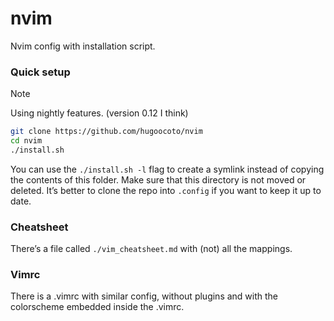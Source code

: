 # nvim

Nvim config with installation script.

### Quick setup

> [!NOTE] 
> Using nightly features. (version 0.12 I think)

```sh 
git clone https://github.com/hugoocoto/nvim 
cd nvim 
./install.sh 
```

You can use the `./install.sh -l` flag to create a symlink instead of copying
the contents of this folder. Make sure that this directory is not moved or
deleted. It’s better to clone the repo into `.config` if you want to keep it up
to date.

### Cheatsheet

There’s a file called `./vim_cheatsheet.md` with (not) all the mappings.

### Vimrc
There is a .vimrc with similar config, without plugins and with the
colorscheme embedded inside the .vimrc.
